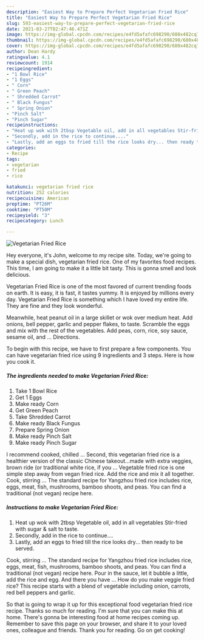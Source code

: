 ```yaml
---
description: "Easiest Way to Prepare Perfect Vegetarian Fried Rice"
title: "Easiest Way to Prepare Perfect Vegetarian Fried Rice"
slug: 593-easiest-way-to-prepare-perfect-vegetarian-fried-rice
date: 2021-03-27T02:47:46.471Z
image: https://img-global.cpcdn.com/recipes/e4fd5afafc698290/680x482cq70/vegetarian-fried-rice-recipe-main-photo.jpg
thumbnail: https://img-global.cpcdn.com/recipes/e4fd5afafc698290/680x482cq70/vegetarian-fried-rice-recipe-main-photo.jpg
cover: https://img-global.cpcdn.com/recipes/e4fd5afafc698290/680x482cq70/vegetarian-fried-rice-recipe-main-photo.jpg
author: Dean Hardy
ratingvalue: 4.1
reviewcount: 1914
recipeingredient:
- "1 Bowl Rice"
- "1 Eggs"
- " Corn"
- " Green Peach"
- " Shredded Carrot"
- " Black Fungus"
- " Spring Onion"
- "Pinch Salt"
- "Pinch Sugar"
recipeinstructions:
- "Heat up wok with 2tbsp Vegetable oil, add in all vegetables Stir-fried with sugar &amp; salt to taste."
- "Secondly, add in the rice to continue...."
- "Lastly, add an eggs to fried till the rice looks dry... then ready to be served."
categories:
- Recipe
tags:
- vegetarian
- fried
- rice

katakunci: vegetarian fried rice 
nutrition: 252 calories
recipecuisine: American
preptime: "PT26M"
cooktime: "PT50M"
recipeyield: "3"
recipecategory: Lunch

---
```



![Vegetarian Fried Rice](https://img-global.cpcdn.com/recipes/e4fd5afafc698290/680x482cq70/vegetarian-fried-rice-recipe-main-photo.jpg)

Hey everyone, it's John, welcome to my recipe site. Today, we're going to make a special dish, vegetarian fried rice. One of my favorites food recipes. This time, I am going to make it a little bit tasty. This is gonna smell and look delicious.

Vegetarian Fried Rice is one of the most favored of current trending foods on earth. It is easy, it is fast, it tastes yummy. It is enjoyed by millions every day. Vegetarian Fried Rice is something which I have loved my entire life. They are fine and they look wonderful.

Meanwhile, heat peanut oil in a large skillet or wok over medium heat. Add onions, bell pepper, garlic and pepper flakes, to taste. Scramble the eggs and mix with the rest of the vegetables. Add peas, corn, rice, soy sauce, sesame oil, and … Directions.


To begin with this recipe, we have to first prepare a few components. You can have vegetarian fried rice using 9 ingredients and 3 steps. Here is how you cook it.

<!--inarticleads1-->

##### The ingredients needed to make Vegetarian Fried Rice:

1. Take 1 Bowl Rice
1. Get 1 Eggs
1. Make ready  Corn
1. Get  Green Peach
1. Take  Shredded Carrot
1. Make ready  Black Fungus
1. Prepare  Spring Onion
1. Make ready Pinch Salt
1. Make ready Pinch Sugar


I recommend cooked, chilled … Second, this vegetarian fried rice is a healthier version of the classic Chinese takeout…made with extra veggies, brown ride (or traditional white rice, if you … Vegetable fried rice is one simple step away from vegan fried rice. Add the rice and mix it all together. Cook, stirring … The standard recipe for Yangzhou fried rice includes rice, eggs, meat, fish, mushrooms, bamboo shoots, and peas. You can find a traditional (not vegan) recipe here. 

<!--inarticleads2-->

##### Instructions to make Vegetarian Fried Rice:

1. Heat up wok with 2tbsp Vegetable oil, add in all vegetables Stir-fried with sugar &amp; salt to taste.
1. Secondly, add in the rice to continue....
1. Lastly, add an eggs to fried till the rice looks dry... then ready to be served.


Cook, stirring … The standard recipe for Yangzhou fried rice includes rice, eggs, meat, fish, mushrooms, bamboo shoots, and peas. You can find a traditional (not vegan) recipe here. Pour in the sauce, let it bubble a little, add the rice and egg. And there you have … How do you make veggie fried rice? This recipe starts with a blend of vegetable including onion, carrots, red bell peppers and garlic. 

So that is going to wrap it up for this exceptional food vegetarian fried rice recipe. Thanks so much for reading. I'm sure that you can make this at home. There's gonna be interesting food at home recipes coming up. Remember to save this page on your browser, and share it to your loved ones, colleague and friends. Thank you for reading. Go on get cooking!
